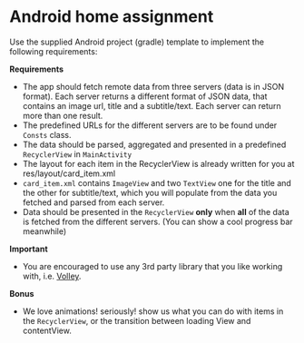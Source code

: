 # Android home assignment

Use the supplied Android project (gradle) template to implement the following requirements: 

**Requirements**

* The app should fetch remote data from three servers (data is in JSON format).
Each server returns a different format of JSON data, that contains an image url, title and a subtitle/text.
Each server can return more than one result.
* The predefined URLs for the different servers are to be found under ```Consts``` class.
* The data should be parsed, aggregated and presented in a predefined ```RecyclerView``` in ```MainActivity```
* The layout for each item in the RecyclerView is already written for you at res/layout/card_item.xml
* ```card_item.xml``` contains ```ImageView``` and two ```TextView``` one for the title and the other for subtitle/text, which you will populate from the data you fetched and parsed from each server.
* Data should be presented in the ```RecyclerView``` **only** when **all** of the data is fetched from the different servers.
  (You can show a cool progress bar meanwhile)

**Important**
* You are encouraged to use any 3rd party library that you like working with, i.e. [Volley](https://developer.android.com/training/volley/index.html).

**Bonus**
* We love animations! seriously! show us what you can do with items in the ```RecyclerView```, or the transition between loading View and contentView.
